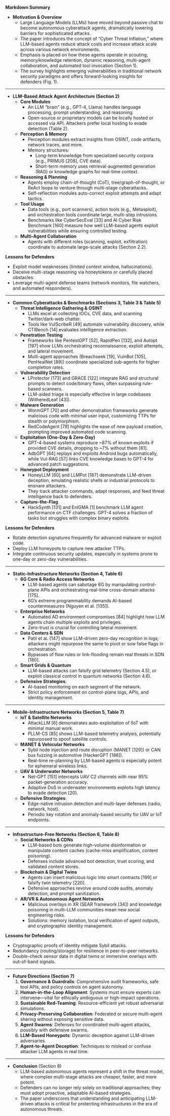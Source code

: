**Markdown Summary**

- **Motivation & Overview**  
  - Large Language Models (LLMs) have moved beyond passive chat to become autonomous cyberattack agents, dramatically lowering barriers for sophisticated attacks.  
  - The paper introduces the concept of “Cyber Threat Inflation,” where LLM-based agents reduce attack costs and increase attack scale across various network environments.  
  - Emphasis is placed on how these agents operate in scouting, memory/knowledge retention, dynamic reasoning, multi-agent collaboration, and automated tool invocation (Section 1).  
  - The survey highlights emerging vulnerabilities in traditional network security paradigms and offers forward-looking insights for defenders (Fig. 1).

---

- **LLM-Based Attack Agent Architecture (Section 2)**  
  - **Core Modules**  
    - An LLM “brain” (e.g., GPT-4, Llama) handles language processing, prompt understanding, and reasoning.  
    - Open-source or proprietary models can be locally hosted or accessed via API. Attackers prefer local hosting to evade detection (Table 2).  
  - **Perception & Memory**  
    - Perception modules extract insights from OSINT, code artifacts, network traces, and more.  
    - Memory structures:  
      - Long-term knowledge from specialized security corpora (e.g., PRIMUS [208], CVE data).  
      - Short-term memory uses retrieval-augmented generation (RAG) or knowledge graphs for real-time context.  
  - **Reasoning & Planning**  
    - Agents employ chain-of-thought (CoT), tree/graph-of-thought, or ReAct loops to venture through multi-stage cyberattacks.  
    - Self-reflection modules auto-correct exploit attempts and adapt tactics.  
  - **Tool Usage**  
    - Data tools (e.g., port scanners), action tools (e.g., Metasploit), and orchestration tools coordinate large, multi-step intrusions.  
    - Benchmarks like CyberSecEval [33] and AI Cyber Risk Benchmark [160] measure how well LLM-based agents exploit vulnerabilities while ensuring controlled testing.  
  - **Multi-Agent Collaboration**  
    - Agents with different roles (scanning, exploit, exfiltration) coordinate to automate large-scale attacks (Section 2.2).  

**Lessons for Defenders**  
  - Exploit model weaknesses (limited context window, hallucinations).  
  - Deceive multi-stage reasoning via honeytokens or carefully placed obstacles.  
  - Leverage multi-agent defense teams (network monitors, file watchers, and automated responders).

---

- **Common Cyberattacks & Benchmarks (Sections 3, Table 3 & Table 5)**  
  - **Threat Intelligence Gathering & OSINT**  
    - LLMs excel at collecting IOCs, CVE data, and scanning Twitter/dark-web chatter.  
    - Tools like VulScribeR [49] automate vulnerability discovery, while CTIBench [14] evaluates intelligence extraction.  
  - **Penetration Testing**  
    - Frameworks like PentestGPT [52], RapidPen [132], and Autopt [197] show LLMs orchestrating reconnaissance, exploit attempts, and lateral movement.  
    - Multi-agent approaches (Breachseek [19], VulnBot [105], PenHealNet [89]) coordinate specialized sub-agents for higher completion rates.  
  - **Vulnerability Detection**  
    - LProtector [173] and GRACE [122] integrate RAG and structural prompts to detect code/binary flaws, often surpassing rule-based scanners.  
    - LLM-aided triage is especially effective in large codebases (WitheredLeaf [43]).  
  - **Malware Generation**  
    - WormGPT [70] and other demonstration frameworks generate malicious code with minimal user input, customizing TTPs for stealth or polymorphism.  
    - RedCodeAgent [79] highlights the ease of new payload creation, prompting improved automated code scanning.  
  - **Exploitation (One-Day & Zero-Day)**  
    - GPT-4-based systems reproduce ~87% of known exploits if provided CVE details, dropping to ~7% without them [61].  
    - AdbGPT [64] replays and exploits Android bugs automatically, while Vul-RAG [57] links CVE knowledge bases to GPT-4 for advanced patch suggestions.  
  - **Honeypot Deployment**  
    - HoneyLLM [60] and LLMPot [187] demonstrate LLM-driven deception, emulating realistic shells or industrial protocols to ensnare attackers.  
    - They track attacker commands, adapt responses, and feed threat intelligence back to defenders.  
  - **Capture-the-Flag**  
    - HackSynth [131] and EnIGMA [1] benchmark LLM agent performance on CTF challenges. GPT-4 solves a fraction of tasks but struggles with complex binary exploits.

**Lessons for Defenders**  
  - Rotate detection signatures frequently for advanced malware or exploit code.  
  - Deploy LLM honeypots to capture new attacker TTPs.  
  - Integrate continuous security updates, especially in systems prone to one-day or zero-day vulnerabilities.

---

- **Static-Infrastructure Networks (Section 4, Table 6)**  
  - **6G Core & Radio Access Networks**  
    - LLM-based agents can sabotage 6G by manipulating control-plane APIs and orchestrating real-time cross-domain attacks [175].  
    - 6G’s extreme programmability demands AI-based countermeasures (Nguyen et al. [135]).  
  - **Enterprise Networks**  
    - Automated AD environment compromises [84] highlight how LLM agents chain multiple exploits and privileges.  
    - Zero-trust is crucial for controlling lateral movement.  
  - **Data Centers & SDN**  
    - Patil et al. [147] show LLM-driven zero-day recognition in logs; attackers might repurpose the same to pivot or sow false flags in orchestration.  
    - Bypasses of flow rules or link-flooding remain real threats in SDN [180].  
  - **Smart Grids & Quantum**  
    - LLM-based attacks can falsify grid telemetry (Section 4.5), or exploit classical control in quantum networks (Section 4.6).  
  - **Defensive Strategies**:  
    - AI-based monitoring on each segment of the network.  
    - Strict policy enforcement on control-plane logs, APIs, and identity management.

---

- **Mobile-Infrastructure Networks (Section 5, Table 7)**  
  - **IoT & Satellite Networks**  
    - AttackLLM [6] demonstrates auto-exploitation of IIoT with minimal manual work.  
    - PLLM-CS [85] shows LLM-based telemetry analysis, potentially repurposed to spoof satellite controls.  
  - **MANET & Vehicular Networks**  
    - Sybil node injection and route disruption (MANET [129]) or CAN bus fuzzing in automotive (HackerGPT [186]).  
    - Real-time re-planning by LLM-based agents is especially potent for ephemeral wireless links.  
  - **UAV & Underwater Networks**  
    - Net-GPT [151] intercepts UAV C2 channels with near 95% packet-generation accuracy.  
    - Adaptive DoS in underwater environments exploits high latency to evade detection [20].  
  - **Defensive Strategies**:  
    - Edge-native intrusion detection and multi-layer defenses (radio, network, host).  
    - Periodic key rotation and anomaly-based security for UAV or IoT endpoints.

---

- **Infrastructure-Free Networks (Section 6, Table 8)**  
  - **Social Networks & CDNs**  
    - LLM-based bots generate high-volume disinformation or manipulate content caches (cache-miss amplification, content poisoning).  
    - Defenses include advanced bot detection, trust scoring, and validated content stores.  
  - **Blockchain & Digital Twins**  
    - Agents can insert malicious logic into smart contracts [199] or falsify twin telemetry [220].  
    - Defensive approaches revolve around code audits, anomaly detection, and prompt sanitization.  
  - **AR/VR & Autonomous Agent Networks**  
    - Malicious overlays in XR (SEAR framework [34]) and knowledge poisoning in multi-LLM communities mean new social engineering risks.  
    - Solutions: memory isolation, local verification of agent outputs, and cryptographic identity management.

**Lessons for Defenders**  
  - Cryptographic proofs of identity mitigate Sybil attacks.  
  - Redundancy (routing/storage) for resilience in peer-to-peer networks.  
  - Double-check sensor data in digital twins or immersive overlays with out-of-band signals.

---

- **Future Directions (Section 7)**  
  1. **Governance & Guardrails**: Comprehensive audit frameworks, safe tool APIs, and policy controls on agent autonomy.  
  2. **Human-in-the-Loop Alignment**: Systems must ensure experts can intervene—vital for ethically ambiguous or high-impact operations.  
  3. **Sustainable Red-Teaming**: Resource-efficient yet robust adversarial simulations.  
  4. **Privacy-Preserving Collaboration**: Federated or secure multi-agent sharing without exposing sensitive data.  
  5. **Agent Swarms**: Defenses for coordinated multi-agent attacks, possibly with defensive swarms.  
  6. **LLM-Based Honeypots**: Dynamic deception against LLM-driven adversaries.  
  7. **Agent-to-Agent Deception**: Techniques to mislead or confuse attacker LLM agents in real time.

---

- **Conclusion** (Section 8)  
  - LLM-based autonomous agents represent a shift in the threat model, where complex multi-stage attacks are cheaper, faster, and more potent.  
  - Defenders can no longer rely solely on traditional approaches; they must adopt proactive, adaptable AI-based strategies.  
  - The paper underscores that understanding and anticipating LLM-driven attacks is critical for protecting infrastructures in the era of autonomous threats.